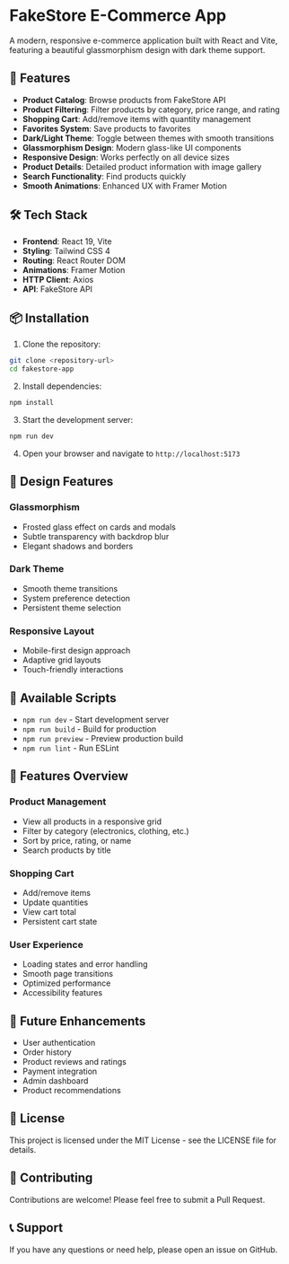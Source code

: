 # FakeStore E-Commerce App

A modern, responsive e-commerce application built with React and Vite, featuring a beautiful glassmorphism design with dark theme support.

## 🚀 Features

- **Product Catalog**: Browse products from FakeStore API
- **Product Filtering**: Filter products by category, price range, and rating
- **Shopping Cart**: Add/remove items with quantity management
- **Favorites System**: Save products to favorites
- **Dark/Light Theme**: Toggle between themes with smooth transitions
- **Glassmorphism Design**: Modern glass-like UI components
- **Responsive Design**: Works perfectly on all device sizes
- **Product Details**: Detailed product information with image gallery
- **Search Functionality**: Find products quickly
- **Smooth Animations**: Enhanced UX with Framer Motion

## 🛠️ Tech Stack

- **Frontend**: React 19, Vite
- **Styling**: Tailwind CSS 4
- **Routing**: React Router DOM
- **Animations**: Framer Motion
- **HTTP Client**: Axios
- **API**: FakeStore API

## 📦 Installation

1. Clone the repository:
```bash
git clone <repository-url>
cd fakestore-app
```

2. Install dependencies:
```bash
npm install
```

3. Start the development server:
```bash
npm run dev
```

4. Open your browser and navigate to `http://localhost:5173`

## 🎨 Design Features

### Glassmorphism
- Frosted glass effect on cards and modals
- Subtle transparency with backdrop blur
- Elegant shadows and borders

### Dark Theme
- Smooth theme transitions
- System preference detection
- Persistent theme selection

### Responsive Layout
- Mobile-first design approach
- Adaptive grid layouts
- Touch-friendly interactions

## 🚀 Available Scripts

- `npm run dev` - Start development server
- `npm run build` - Build for production
- `npm run preview` - Preview production build
- `npm run lint` - Run ESLint

## 📱 Features Overview

### Product Management
- View all products in a responsive grid
- Filter by category (electronics, clothing, etc.)
- Sort by price, rating, or name
- Search products by title

### Shopping Cart
- Add/remove items
- Update quantities
- View cart total
- Persistent cart state

### User Experience
- Loading states and error handling
- Smooth page transitions
- Optimized performance
- Accessibility features

## 🎯 Future Enhancements

- User authentication
- Order history
- Product reviews and ratings
- Payment integration
- Admin dashboard
- Product recommendations

## 📄 License

This project is licensed under the MIT License - see the LICENSE file for details.

## 🤝 Contributing

Contributions are welcome! Please feel free to submit a Pull Request.

## 📞 Support

If you have any questions or need help, please open an issue on GitHub.